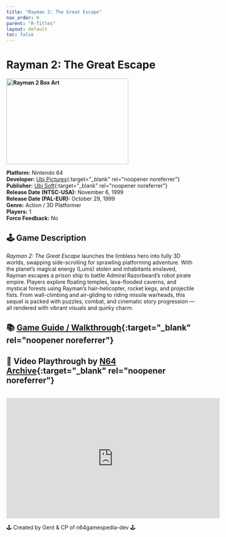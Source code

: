 ```yaml
---
title: "Rayman 2: The Great Escape"
nav_order: 8
parent: "R-Titles"
layout: default
toc: false
---
```


# Rayman 2: The Great Escape

<b>
<img src="https://images.launchbox-app.com/1c305fed-5131-40de-9dc0-65b9165ba9e8.jpg" alt="Rayman 2 Box Art" width="320" height="224" />
</b>

**Platform:** Nintendo 64  
**Developer:** [Ubi Pictures](https://en.wikipedia.org/wiki/Ubisoft_Montpellier){:target="_blank" rel="noopener noreferrer"}  
**Publisher:** [Ubi Soft](https://en.wikipedia.org/wiki/Ubisoft){:target="_blank" rel="noopener noreferrer"}  
**Release Date (NTSC-USA):** November 6, 1999  
**Release Date (PAL-EUR):** October 29, 1999  
**Genre:** Action / 3D Platformer  
**Players:** 1  
**Force Feedback:** No  

## 🕹️ Game Description
*Rayman 2: The Great Escape* launches the limbless hero into fully 3D worlds, swapping side-scrolling for sprawling platforming adventure. With the planet’s magical energy (Lums) stolen and inhabitants enslaved, Rayman escapes a prison ship to battle Admiral Razorbeard’s robot pirate empire. Players explore floating temples, lava-flooded caverns, and mystical forests using Rayman’s hair-helicopter, rocket kegs, and projectile fists. From wall-climbing and air-gliding to riding missile warheads, this sequel is packed with puzzles, combat, and cinematic story progression — all rendered with vibrant visuals and quirky charm.

## 📚 [Game Guide / Walkthrough](https://gamefaqs.gamespot.com/n64/198423-rayman-2-the-great-escape/faqs/3290){:target="_blank" rel="noopener noreferrer"}

## 🎥 Video Playthrough by [N64 Archive](https://www.youtube.com/channel/UC1fUDTXUTKjpk_j7leAhAyw){:target="_blank" rel="noopener noreferrer"}
<br />  
<iframe width="560" height="315" src="https://www.youtube.com/embed/VfNEKXjRGSE" title="Rayman 2: The Great Escape Gameplay" frameborder="0" allowfullscreen></iframe>

🕹️ Created by Gent & CP of n64gamespedia-dev 🕹️  
<!-- Vault Format: n64gamespedia-dev -->  
<!-- Protocol Source: _vault-specs/format-protocol.md -->
